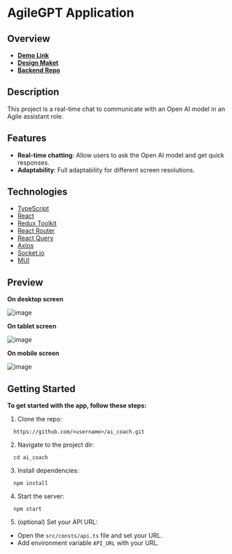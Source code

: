 #  AgileGPT Application

## Overview
* [**Demo Link**](https://bohdan-mykhailenko.github.io/ai_coach/#/)
* [**Design Maket**](https://www.figma.com/file/T3hfRXuZNCXEmNpru6UpQ1/Agile-Test-task?node-id=2902%3A6872&mode=dev)
* [**Backend Repo**](https://github.com/bohdan-mykhailenko/ai_coach_backend)

## Description

This project is a real-time chat to communicate with an Open AI model in an Agile assistant role.

## Features

- **Real-time chatting**: Allow users to ask the Open AI model and get quick responses.
- **Adaptability**: Full adaptability for different screen resolutions.
  
## Technologies

- [TypeScript](https://www.typescriptlang.org/)
- [React](https://reactjs.org/)
- [Redux Toolkit](https://redux-toolkit.js.org/)
- [React Router](https://reactrouter.com/)
- [React Query](https://tanstack.com/query/v3/docs/react/overview)
- [Axios](https://axios-http.com/docs/intro)
- [Socket.io](https://socket.io)
- [MUI](https://mui.com/)

## Preview

**On desktop screen**

![image](https://github.com/bohdan-mykhailenko/ai_coach/assets/76702178/c7a38cae-57b4-400e-b99e-b0ad732e8862)

**On tablet screen**

![image](https://github.com/bohdan-mykhailenko/ai_coach/assets/76702178/230a67b5-56ef-4731-bdc3-d0ba8a8e6b38)

**On mobile screen**

![image](https://github.com/bohdan-mykhailenko/ai_coach/assets/76702178/fde5c07e-1718-41c5-817b-ec4bfc380f6a)


## Getting Started

**To get started with the app, follow these steps:**

1.  Clone the repo:
    
```shell
  https://github.com/<username>/ai_coach.git
```
    
2.  Navigate to the project dir:
   
```shell 
  cd ai_coach
```

3.  Install dependencies:
    
```shell
  npm install
```
    
 4.  Start the server:
```shell
  npm start
```

5. (optional) Set your API URL:
* Open the `src/consts/api.ts` file and set your URL.
*  Add environment variable `API_URL` with your URL.
